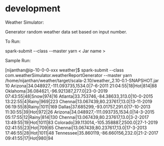 # development

Weather Simulator:

Generator random weather data set based on input number.

To Run:

spark-submit --class <class name> --master yarn < Jar name > <required number of data>

Sample Run:

[nijanthan@ip-10-0-0-xxx weather]$ spark-submit --class com.weatherSimulator.weatherReportGenerator 
--master yarn /home/nijanthan/weather/target/scala-2.10/weather_2.10-0.1-SNAPSHOT.jar 10
Arizona|34.048927,-111.093735,1534.0|7-6-2011 21:04:55|18|Hot|814|88
Oklahoma|36.084621,-96.921387,277.0|23-0-2019 07:43:55|48|Snow|974|16
Atlanta|33.753746,-84.38633,313.0|10-0-2015 13:22:55|4|Rainy|969|223
Chennai|13.067439,80.237617,13.0|13-11-2019 06:19:55|8|Rainy|1011|169
Dallas|37.685299,-93.01757,291.0|17-10-2013 11:30:55|39|Hot|972|26
Arizona|34.048927,-111.093735,1534.0|14-3-2015 05:17:55|12|Rainy|814|130
Chennai|13.067439,80.237617,13.0|3-2-2017 13:49:55|19|Hot|1011|83
Colorado|39.113014,-105.358887,2500.0|27-1-2019 02:41:55|23|Hot|709|65
Chennai|13.067439,80.237617,13.0|17-3-2013 17:46:55|28|Hot|1011|48
Tennessee|35.860119,-86.660156,232.0|21-2-2017 09:41:55|17|Hot|980|94
